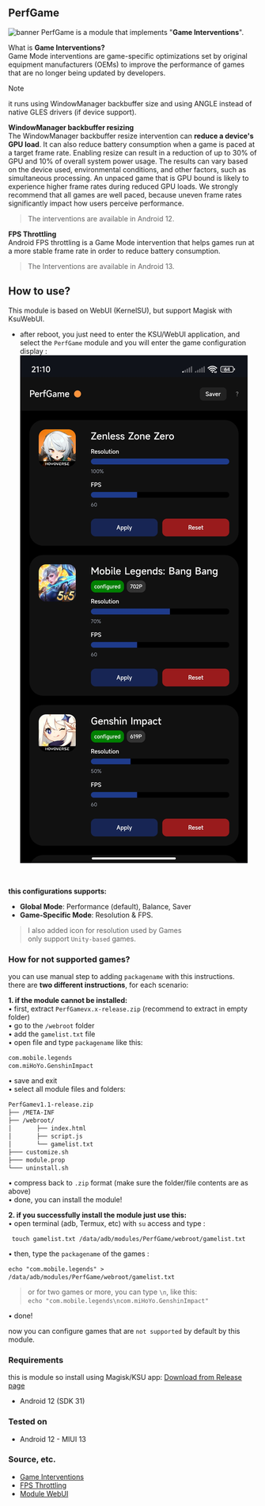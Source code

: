 ## PerfGame
![banner](https://github.com/adivenxnataly/PerfGame/blob/main/files/perfgame.v1.1.jpg)
PerfGame is a module that implements "**Game Interventions**".

What is **Game Interventions?** <br>
Game Mode interventions are game-specific optimizations set by original equipment manufacturers (OEMs) to improve the performance of games that are no longer being updated by developers.

> [!NOTE]
> it runs using WindowManager backbuffer size and using ANGLE instead of native GLES drivers (if device support).

**WindowManager backbuffer resizing** <br>
The WindowManager backbuffer resize intervention can **reduce a device's GPU load**. It can also reduce battery consumption when a game is paced at a target frame rate.
Enabling resize can result in a reduction of up to 30% of GPU and 10% of overall system power usage. The results can vary based on the device used, environmental conditions, and other factors, such as simultaneous processing.
An unpaced game that is GPU bound is likely to experience higher frame rates during reduced GPU loads.
We strongly recommend that all games are well paced, because uneven frame rates significantly impact how users perceive performance.
<br>
> The interventions are available in Android 12.

**FPS Throttling**<br>
Android FPS throttling is a Game Mode intervention that helps games run at a more stable frame rate in order to reduce battery consumption.
<br>
> The Interventions are available in Android 13.


## How to use?
This module is based on WebUI (KernelSU), but support Magisk with KsuWebUI.
 - after reboot, you just need to enter the KSU/WebUI application, and select the `PerfGame` module and you will enter the game configuration display :
![screenshot](https://github.com/adivenxnataly/PerfGame/blob/main/files/perfgame.jpg)
<br>

**this configurations supports:**
 - **Global Mode**: Performance (default), Balance, Saver
 - **Game-Specific Mode**: Resolution & FPS.
 > I also added icon for resolution used by Games <br>
 > only support `Unity-based` games.

### How for not supported games? 
you can use manual step to adding `packagename` with this instructions. <br>
there are **two different instructions**, for each scenario: <br>

**1. if the module cannot be installed:** <br>
• first, extract `PerfGamevx.x-release.zip` (recommend to extract in empty folder)<br>
• go to the `/webroot` folder <br>
• add the `gamelist.txt` file <br>
• open file and type `packagename` like this: <br>

    com.mobile.legends
    com.miHoYo.GenshinImpact

• save and exit <br>
• select all module files and folders:
  ```
PerfGamev1.1-release.zip
├── /META-INF
├── /webroot/
│       ├── index.html
│       ├── script.js
│       └── gamelist.txt
├─── customize.sh
├─── module.prop
└─── uninstall.sh
```
• compress back to `.zip` format (make sure the folder/file contents are as above) <br>
• done, you can install the module! <br>

**2. if you successfully install the module just use this:** <br>
• open terminal (adb, Termux, etc) with `su` access and type :

     touch gamelist.txt /data/adb/modules/PerfGame/webroot/gamelist.txt
  
• then, type the `packagename` of the games :

    echo "com.mobile.legends" > /data/adb/modules/PerfGame/webroot/gamelist.txt
    
> or for two games or more, you can type `\n`, like this: <br>
> `echo "com.mobile.legends\ncom.miHoYo.GenshinImpact"`


• done! <br>

now you can configure games that are `not supported` by default by this module.

### Requirements
this is module so install using Magisk/KSU app:
 [Download from Release page](https://github.com/adivenxnataly/PerfGame/releases)

  - Android 12 (SDK 31)

### Tested on
- Android 12 - MIUI 13

### Source, etc.
- [Game Interventions](https://developer.android.com/games/optimize/adpf/gamemode/gamemode-interventions)<br>
- [FPS Throttling](https://developer.android.com/games/optimize/adpf/gamemode/fps-throttling)<br>
- [Module WebUI](https://kernelsu.org/guide/module-webui.html)
